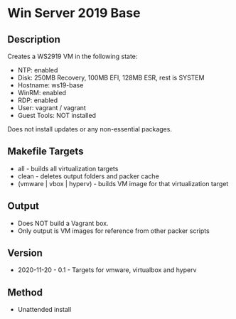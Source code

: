 Win Server 2019 Base
====================

Description
-----------
Creates a WS2919 VM in the following state:
- NTP: enabled
- Disk: 250MB Recovery, 100MB EFI, 128MB ESR, rest is SYSTEM
- Hostname: ws19-base
- WinRM: enabled
- RDP: enabled
- User: vagrant / vagrant
- Guest Tools: NOT installed

Does not install updates or any non-essential packages.

Makefile Targets
----------------
* all - builds all virtualization targets
* clean - deletes output folders and packer cache
* (vmware | vbox | hyperv) - builds VM image for that virtualization target

Output
------
* Does NOT build a Vagrant box.
* Only output is VM images for reference from other packer scripts

Version
-------
* 2020-11-20 - 0.1 - Targets for vmware, virtualbox and hyperv

Method
------
- Unattended install